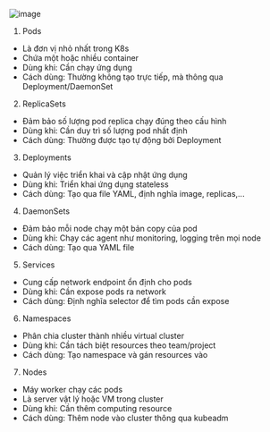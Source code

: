![image](https://github.com/user-attachments/assets/43971dee-7f41-4c4b-9fbd-bf5120079ee2)

1. Pods
- Là đơn vị nhỏ nhất trong K8s
- Chứa một hoặc nhiều container
- Dùng khi: Cần chạy ứng dụng
- Cách dùng: Thường không tạo trực tiếp, mà thông qua Deployment/DaemonSet

2. ReplicaSets
- Đảm bảo số lượng pod replica chạy đúng theo cấu hình
- Dùng khi: Cần duy trì số lượng pod nhất định
- Cách dùng: Thường được tạo tự động bởi Deployment

3. Deployments 
- Quản lý việc triển khai và cập nhật ứng dụng
- Dùng khi: Triển khai ứng dụng stateless
- Cách dùng: Tạo qua file YAML, định nghĩa image, replicas,...

4. DaemonSets
- Đảm bảo mỗi node chạy một bản copy của pod
- Dùng khi: Chạy các agent như monitoring, logging trên mọi node
- Cách dùng: Tạo qua YAML file

5. Services
- Cung cấp network endpoint ổn định cho pods
- Dùng khi: Cần expose pods ra network
- Cách dùng: Định nghĩa selector để tìm pods cần expose

6. Namespaces
- Phân chia cluster thành nhiều virtual cluster
- Dùng khi: Cần tách biệt resources theo team/project
- Cách dùng: Tạo namespace và gán resources vào

7. Nodes
- Máy worker chạy các pods
- Là server vật lý hoặc VM trong cluster
- Dùng khi: Cần thêm computing resource
- Cách dùng: Thêm node vào cluster thông qua kubeadm
